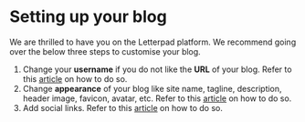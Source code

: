 # Setting up your blog

We are thrilled to have you on the Letterpad platform. We recommend going over the below three steps to customise your blog.

1. Change your **username** if you do not like the **URL** of your blog. Refer to this [article](url-of-your-site.md) on how to do so.
2. Change **appearance** of your blog like site name, tagline, description, header image, favicon, avatar, etc. Refer to this [article](appearance.md) on how to do so.
3. Add social links. Refer to this [article](update-social-links.md) on how to do so.

